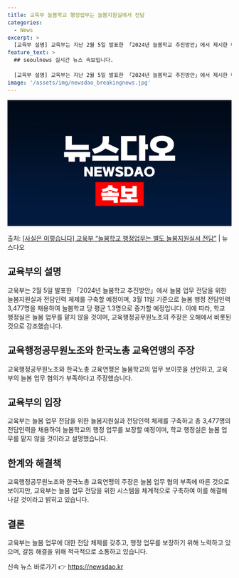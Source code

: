 ```yaml
---
title: 교육부 늘봄학교 행정업무는 늘봄지원실에서 전담
categories:
  - News
excerpt: >
  [교육부 설명] 교육부는 지난 2월 5일 발표한 「2024년 늘봄학교 추진방안」에서 제시한 대로 초등학교 내…
feature_text: >
  ## seoulnews 실시간 뉴스 속보입니다.

  [교육부 설명] 교육부는 지난 2월 5일 발표한 「2024년 늘봄학교 추진방안」에서 제시한 대로 초등학교 내…
image: '/assets/img/newsdao_breakingnews.jpg'
---
```


![뉴스다오 속보](/assets/img/newsdao_breakingnews.jpg)

<p>출처: <a href="https://newsdao.kr/3362" rel="dofollow">[사실은 이렇습니다] 교육부 “늘봄학교 행정업무는 별도 늘봄지원실서 전담”</a> | 뉴스다오</p>

<h2 data-ke-size="size26">교육부의 설명</h2>
교육부는 2월 5일 발표한 「2024년 늘봄학교 추진방안」에서 늘봄 업무 전담을 위한 늘봄지원실과 전담인력 체제를 구축할 예정이며, 3월 11일 기준으로 늘봄 행정 전담인력 3,477명을 채용하여 늘봄학교 당 평균 1.3명으로 증가할 예정입니다. 이에 따라, 학교 행정실은 늘봄 업무를 맡지 않을 것이며, 교육행정공무원노조의 주장은 오해에서 비롯된 것으로 강조했습니다.

<h2 data-ke-size="size26">교육행정공무원노조와 한국노총 교육연맹의 주장</h2>
교육행정공무원노조와 한국노총 교육연맹은 늘봄학교의 업무 보이콧을 선언하고, 교육부의 늘봄 업무 협의가 부족하다고 주장했습니다.

<h2 data-ke-size="size26">교육부의 입장</h2>
교육부는 늘봄 업무 전담을 위한 늘봄지원실과 전담인력 체제를 구축하고 총 3,477명의 전담인력을 채용하여 늘봄학교의 행정 업무를 보장할 예정이며, 학교 행정실은 늘봄 업무를 맡지 않을 것이라고 설명했습니다.

<h2 data-ke-size="size26">한계와 해결책</h2>
교육행정공무원노조와 한국노총 교육연맹의 주장은 늘봄 업무 협의 부족에 따른 것으로 보이지만, 교육부는 늘봄 업무 전담을 위한 시스템을 체계적으로 구축하여 이를 해결해 나갈 것이라고 밝히고 있습니다.

<h2 data-ke-size="size26">결론</h2>
교육부는 늘봄 업무에 대한 전담 체제를 갖추고, 행정 업무를 보장하기 위해 노력하고 있으며, 갈등 해결을 위해 적극적으로 소통하고 있습니다. 

신속 뉴스 바로가기 👉 <a href="https://newsdao.kr" rel="dofollow">https://newsdao.kr</a>


